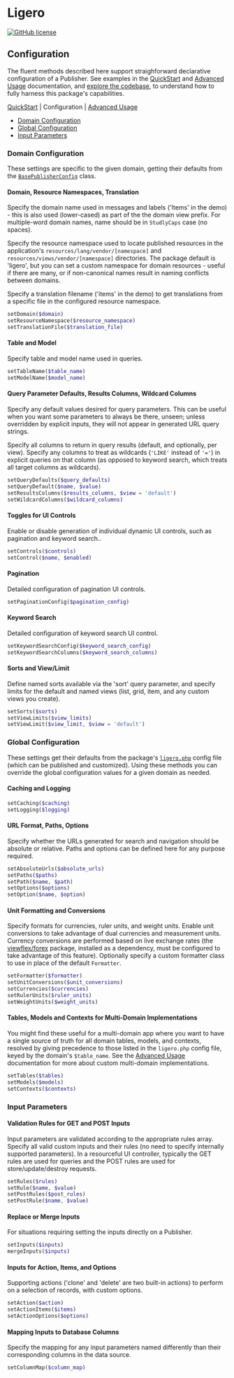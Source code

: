 # Ligero

[![GitHub license](https://img.shields.io/github/license/mashape/apistatus.svg)](LICENSE.md)


## Configuration

The fluent methods described here support straighforward declarative configuration of a Publisher. See examples in the [QuickStart](README.md) and [Advanced Usage](ADVANCED.md) documentation, and [explore the codebase](https://github.com/viewflex/ligero), to understand how to fully harness this package's capabilities.

[QuickStart](README.md)  |  Configuration  |  [Advanced Usage](ADVANCED.md)

- [Domain Configuration](#domain-configuration)
- [Global Configuration](#global-configuration)
- [Input Parameters](#input-parameters)




### Domain Configuration

These settings are specific to the given domain, getting their defaults from the [`BasePublisherConfig`](https://github.com/viewflex/ligero/blob/master/src/Base/BasePublisherConfig.php) class.

#### Domain, Resource Namespaces, Translation

Specify the domain name used in messages and labels ('Items' in the demo) - this is also used (lower-cased) as part of the the domain view prefix. For multiple-word domain names, name should be in `StudlyCaps` case (no spaces).

Specify the resource namespace used to locate published resources in the application's `resources/lang/vendor/[namespace]` and `resources/views/vendor/[namespace]` directories. The package default is 'ligero', but you can set a custom namespace for domain resources - useful if there are many, or if non-canonical names result in naming conflicts between domains.

Specify a translation filename ('items' in the demo) to get translations from a specific file in the configured resource namespace.

```php
setDomain($domain)
setResourceNamespace($resource_namespace)
setTranslationFile($translation_file)
```

#### Table and Model

Specify table and model name used in queries.

```php
setTableName($table_name)
setModelName($model_name)
```

#### Query Parameter Defaults, Results Columns, Wildcard Columns

Specify any default values desired for query parameters. This can be useful when you want some parameters to always be there, unseen; unless overridden by explicit inputs, they will not appear in generated URL query strings.

Specify all columns to return in query results (default, and optionally, per view). Specify any columns to treat as wildcards (`'LIKE'` instead of `'='`) in explicit queries on that column (as opposed to keyword search, which treats all target columns as wildcards).

```php
setQueryDefaults($query_defaults)
setQueryDefault($name, $value)
setResultsColumns($results_columns, $view = 'default')
setWildcardColumns($wildcard_columns)
```

#### Toggles for UI Controls

Enable or disable generation of individual dynamic UI controls, such as pagination and keyword search..

```php
setControls($controls)
setControl($name, $enabled)
```

#### Pagination

Detailed configuration of pagination UI controls.

```php
setPaginationConfig($pagination_config)
```

#### Keyword Search

Detailed configuration of keyword search UI control.

```php
setKeywordSearchConfig($keyword_search_config)
setKeywordSearchColumns($keyword_search_columns)
```

#### Sorts and View/Limit

Define named sorts available via the 'sort' query parameter, and specify limits for the default and named views (list, grid, item, and any custom views you create).

```php
setSorts($sorts)
setViewLimits($view_limits)
setViewLimit($view_limit, $view = 'default')
```

### Global Configuration

These settings get their defaults from the package's [`ligero.php`](https://github.com/viewflex/ligero/blob/master/src/Config/ligero.php) config file (which can be published and customized). Using these methods you can override the global configuration values for a given domain as needed.

#### Caching and Logging

```php
setCaching($caching)
setLogging($logging)
```

#### URL Format, Paths, Options

Specify whether the URLs generated for search and navigation should be absolute or relative. Paths and options can be defined here for any purpose required.

```php
setAbsoluteUrls($absolute_urls)
setPaths($paths)
setPath($name, $path)
setOptions($options)
setOption($name, $option)
```

#### Unit Formatting and Conversions

Specify formats for currencies, ruler units, and weight units. Enable unit conversions to take advantage of dual currencies and measurement units. Currency conversions are performed based on live exchange rates (the [viewflex/forex](https://github.com/viewflex/forex) package, installed as a dependency, must be configured to take advantage of this feature). Optionally specify a custom formatter class to use in place of the default `Formatter`.

```php
setFormatter($formatter)
setUnitConversions($unit_conversions)
setCurrencies($currencies)
setRulerUnits($ruler_units)
setWeightUnits($weight_units)
```

#### Tables, Models and Contexts for Multi-Domain Implementations

You might find these useful for a multi-domain app where you want to have a single source of truth for all domain tables, models, and contexts, resolved by giving precedence to those listed in the `ligero.php` config file, keyed by the domain's `$table_name`. See the [Advanced Usage](ADVANCED.md) documentation for more about custom multi-domain implementations.

```php
setTables($tables)
setModels($models)
setContexts($contexts)
```

### Input Parameters

#### Validation Rules for GET and POST Inputs

Input parameters are validated according to the appropriate rules array. Specify all valid custom inputs and their rules (no need to specify internally supported parameters). In a resourceful UI controller, typically the GET rules are used for queries and the POST rules are used for store/update/destroy requests.

```php
setRules($rules)
setRule($name, $value)
setPostRules($post_rules)
setPostRule($name, $value)
```

#### Replace or Merge Inputs

For situations requiring setting the inputs directly on a Publisher.

```php
setInputs($inputs)
mergeInputs($inputs)
```

#### Inputs for Action, Items, and Options

Supporting actions ('clone' and 'delete' are two built-in actions) to perform on a selection of records, with custom options.

```php
setAction($action)
setActionItems($items)
setActionOptions($options)
```

#### Mapping Inputs to Database Columns

Specify the mapping for any input parameters named differently than their corresponding columns in the data source.

``` php
setColumnMap($column_map)
```
